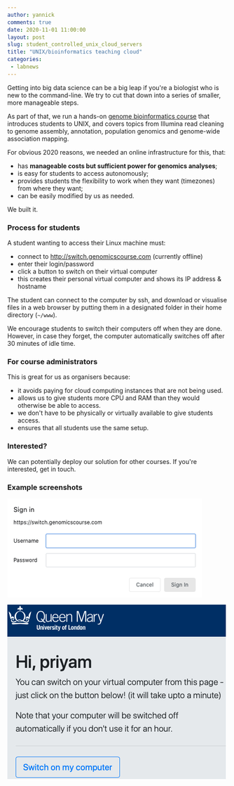 ```yaml
---
author: yannick
comments: true
date: 2020-11-01 11:00:00
layout: post
slug: student_controlled_unix_cloud_servers
title: "UNIX/bioinformatics teaching cloud"
categories:
 - labnews
---
```


Getting into big data science can be a big leap if you're a biologist who is new to the command-line. We try to cut that down into a series of smaller, more manageable steps.

As part of that, we run a hands-on [genome bioinformatics course](http://wurmlab.github.io/genomicscourse/practicals) that introduces students to UNIX, and covers topics from Illumina read cleaning to genome assembly, annotation, population genomics and genome-wide association mapping. 

For obvious 2020 reasons, we needed an online infrastructure for this, that: 
 - has **manageable costs but sufficient power for genomics analyses**;
 - is easy for students to access autonomously;
 - provides students the flexibility to work when they want (timezones) from where they want;
 - can be easily modified by us as needed.

We built it. 

### Process for students

A student wanting to access their Linux machine must:
* connect to http://switch.genomicscourse.com (currently offline)
* enter their login/password
* click a button to switch on their virtual computer
* this creates their personal virtual computer and shows its IP address & hostname

The student can connect to the computer by ssh, and download or visualise files in a web browser by putting them in a designated folder in their home directory (`~/www`). 

We encourage students to switch their computers off when they are done. However, in case they forget, the computer automatically switches off after 30 minutes of idle time.


### For course administrators

This is great for us as organisers because: 
 - it avoids paying for cloud computing instances that are not being used. 
 - allows us to give students more CPU and RAM than they would otherwise be able to access.
 - we don't have to be physically or virtually available to give students access.
 - ensures that all students use the same setup.


### Interested?

We can potentially deploy our solution for other courses. If you're interested, get in touch. 


### Example screenshots

![Screenshot 2020-10-30 at 19.33.15.png](/img/news/2020-11-01-unix_bioinf_cloud/login.png)

![Screenshot 2020-10-30 at 19.33.50.png](/img/news/2020-11-01-unix_bioinf_cloud/panel.png)

